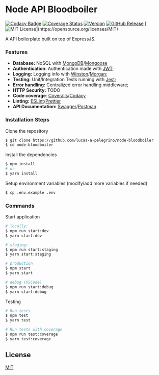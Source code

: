# Node API Bloodboiler

[![Codacy Badge](https://api.codacy.com/project/badge/Grade/7a7eafd4c4c145faad8aece85c786b2d)](https://www.codacy.com/manual/lucas.assuncao.p/node-bloodboiler?utm_source=github.com&utm_medium=referral&utm_content=lucas-a-pelegrino/node-bloodboiler&utm_campaign=Badge_Grade) [![Coverage Status](https://coveralls.io/repos/github/lucas-a-pelegrino/node-bloodboiler/badge.svg?branch=master)](https://coveralls.io/github/lucas-a-pelegrino/node-bloodboiler?branch=master) [![Version](https://badge.fury.io/gh/tterb%2FHyde.svg)](https://badge.fury.io/gh/tterb%2FHyde) [![GitHub Release](https://img.shields.io/github/v/release/lucas-a-pelegrino/node-bloodboiler?sort=semver)]() [![MIT License](https://img.shields.io/apm/l/atomic-design-ui.svg?)](https://opensource.org/licenses/MIT)

A API boilerplate built on top of ExpressJS.

### Features

- **Database:** NoSQL with [MongoDB](https://www.mongodb.com)/[Mongoose](https://mongoosejs.com)
- **Authentication**: Authentication made with [JWT](https://jwt.io);
- **Logging:** Logging info with [Winston](https://github.com/winstonjs/winston)/[Morgan](https://github.com/expressjs/morgan);
- **Testing:** Unit/Integration Tests running with [Jest](https://jestjs.io);
- **Error handling:** Centralized error handling middleware;
- **HTTP Security:** TODO
- **Code coverage**: [Coveralls](https://coveralls.io)/[Codacy](https://www.codacy.com)
- **Linting:** [ESLint](https://eslint.org)/[Prettier](https://prettier.io)
- **API Documentation:** [Swagger](https://swagger.io)/[Postman](https://www.postman.com)

### Installation Steps

Clone the repository

```sh
$ git clone https://github.com/lucas-a-pelegrino/node-bloodboiler
$ cd node-bloodboiler
```

Install the dependencies

```sh
$ npm install
# or
$ yarn install
```

Setup environment variables (modify/add more variables if needed)

```sh
$ cp .env.example .env
```

### Commands

Start application

```sh
# locally:
$ npm run start:dev
$ yarn start:dev

# staging:
$ npm run start:staging
$ yarn start:staging

# production
$ npm start
$ yarn start

# debug (VSCode)
$ npm run start:debug
$ yarn start:debug
```

Testing

```sh
# Run tests
$ npm test
$ yarn test

# Run tests with coverage
$ npm run test:coverage
$ yarn test:coverage
```

## License

[MIT](https://opensource.org/licenses/MIT)
